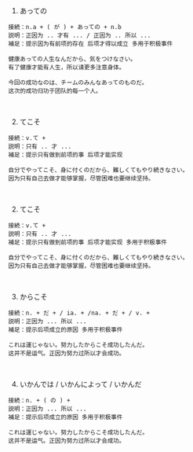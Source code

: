 1. あっての
```
接続：n.a + ( が ) + あっての + n.b
説明：正因为 .. 才有 ... / 正因为 .. 所以 ...
補足：提示因为有前项的存在 后项才得以成立 多用于积极事件

健康あっての人生なんだから、気をつけなさい。
有了健康才能有人生，所以请更多注意身体。
 
今回の成功なのは、チームのみんなあってのものだ。
这次的成功归功于团队的每一个人。
```
<br>

2. てこそ
```
接続：v.て + 
説明：只有 .. 才 ... 
補足：提示只有做到前项的事 后项才能实现

自分でやってこそ、身に付くのだから、難しくてもやり続きなさい。
因为只有自己去做才能够掌握，尽管困难也要继续坚持。
```
<br>
 
2. てこそ
```
接続：v.て + 
説明：只有 .. 才 ... 
補足：提示只有做到前项的事 后项才能实现 多用于积极事件

自分でやってこそ、身に付くのだから、難しくてもやり続きなさい。
因为只有自己去做才能够掌握，尽管困难也要继续坚持。
```
<br>
 
3. からこそ
```
接続：n. + だ + / ia. + /na. + だ + / v. + 　
説明：正因为 ... 所以 ...
補足：提示后项成立的原因 多用于积极事件
 
これは運じゃない。努力したからこそ成功したんだ。
这并不是运气。正因为努力过所以才会成功。
```
<br>
 
4. いかんでは / いかんによって / いかんだ
```
接続：n. + ( の ) +  
説明：正因为 ... 所以 ...
補足：提示后项成立的原因 多用于积极事件
 
これは運じゃない。努力したからこそ成功したんだ。
这并不是运气。正因为努力过所以才会成功。
```
<br>
 
 
 
 
